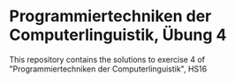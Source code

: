 # Programmiertechniken der Computerlinguistik, Übung 4
This repository contains the solutions to exercise 4 of "Programmiertechniken der Computerlinguistik", HS16